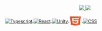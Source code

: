 <div align="center">
  <a href="https://github.com/william-mateus">
  <img width="54%" src="https://github-readme-stats.vercel.app/api?username=william-mateus&show_icons=true&theme=onedark&include_all_commits=true&count_private=true"/>
  <img width="45%" src="https://github-readme-stats.vercel.app/api/top-langs/?username=william-mateus&layout=compact&langs_count=7&theme=onedark"/>
</div>

<div style="display: inline_block"><br>
  <img align="center" alt="Typescript" height="30" width="40" src="https://cdn.jsdelivr.net/gh/devicons/devicon/icons/androidstudio/androidstudio-original.svg">
  <img align="center" alt="React" height="30" width="40" src="https://cdn.jsdelivr.net/gh/devicons/devicon/icons/css3/css3-original.svg">
  <img align="center" alt="Unity" height="30" width="40" src="https://cdn.jsdelivr.net/gh/devicons/devicon/icons/kotlin/kotlin-original.svg">
  <img align="center" alt="HTML" height="30" width="40" src="https://raw.githubusercontent.com/devicons/devicon/master/icons/html5/html5-original.svg">
  <img align="center" alt="CSS" height="30" width="40" src="https://cdn.jsdelivr.net/gh/devicons/devicon/icons/javascript/javascript-original.svg">
</div>


